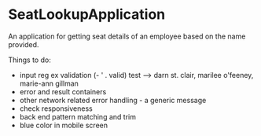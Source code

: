 # SeatLookupApplication
 An application for getting seat details of an employee based on the name provided.

Things to do: 
- input reg ex validation (- ' . valid) 
test --> darn st. clair, marilee o'feeney, marie-ann gillman 
- error and result containers
- other network related error handling - a generic message
- check responsiveness
- back end pattern matching and trim
- blue color in mobile screen
